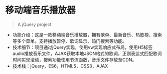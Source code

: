 # 移动端音乐播放器

> A jQuery project

- 功能介绍：这是一款移动端音乐播放器，拥有歌单、最新音乐、热歌榜、搜索等多个菜单。支持播放暂停、歌词显示、热门搜索等功能。
- 技术细节：项目通过jQuery实现，使用vw实现响应式布局，使用H5标签audio播放音乐文件，AJAX获取本地JSON格式的歌词，正则表达式匹配歌词时间实现滚动，搜索功能使用节流函数，音乐文件存放至CDN。
- 技术栈：jQuery，ES6，HTML5，CSS3，AJAX

